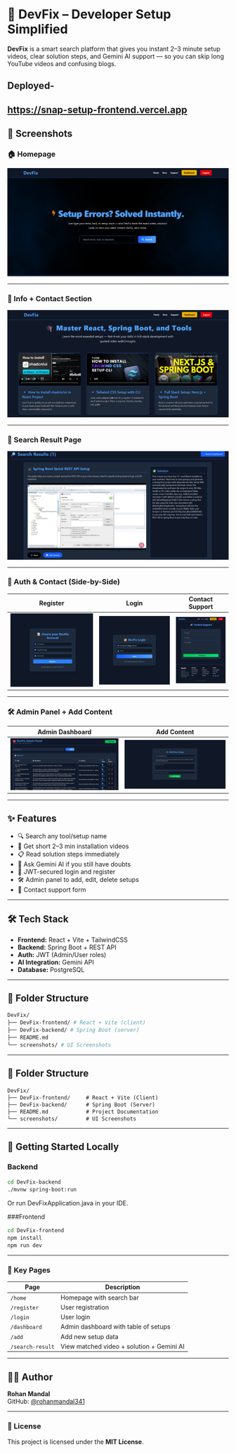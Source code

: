 # 🚀 DevFix – Developer Setup Simplified

**DevFix** is a smart search platform that gives you instant 2–3 minute setup videos, clear solution steps, and Gemini AI support — so you can skip long YouTube videos and confusing blogs.

## Deployed- 
https://snap-setup-frontend.vercel.app
---

## 📸 Screenshots

### 🏠 Homepage
![Homepage](./screenshots/homepage.png)

---

### 📘 Info + Contact Section
![Info & Contact](./screenshots/info-contact.png)

---

### 🔎 Search Result Page
![Search Result](./screenshots/search-result.png)

---

### 🔐 Auth & Contact (Side-by-Side)
| Register                             | Login                               | Contact Support                      |
|-------------------------------------|-------------------------------------|--------------------------------------|
| ![Register](./screenshots/auth-register.png) | ![Login](./screenshots/auth-login.png) | ![Contact](./screenshots/contact.png) |

---

### 🛠️ Admin Panel + Add Content
| Admin Dashboard                     | Add Content                         |
|------------------------------------|-------------------------------------|
| ![Admin](./screenshots/admin.png)  | ![Add Content](./screenshots/add-content.png) |

---

## ✨ Features

- 🔍 Search any tool/setup name
- 🎥 Get short 2–3 min installation videos
- 📋 Read solution steps immediately
- 🤖 Ask Gemini AI if you still have doubts
- 🔐 JWT-secured login and register
- 🛠️ Admin panel to add, edit, delete setups
- 📩 Contact support form

---

## 🛠️ Tech Stack

- **Frontend:** React + Vite + TailwindCSS
- **Backend:** Spring Boot + REST API
- **Auth:** JWT (Admin/User roles)
- **AI Integration:** Gemini API
- **Database:** PostgreSQL

---

## 📂 Folder Structure
```bash
DevFix/
├── DevFix-frontend/ # React + Vite (client)
├── DevFix-backend/ # Spring Boot (server)
├── README.md
└── screenshots/ # UI Screenshots
```

---
## 📂 Folder Structure

```text
DevFix/
├── DevFix-frontend/     # React + Vite (Client)
├── DevFix-backend/      # Spring Boot (Server)
├── README.md            # Project Documentation
└── screenshots/         # UI Screenshots
```

---

## 🚀 Getting Started Locally

### Backend

```bash
cd DevFix-backend
./mvnw spring-boot:run
```
Or run DevFixApplication.java in your IDE.

###Frontend
```bash
cd DevFix-frontend
npm install
npm run dev
```
---
### 🔗 Key Pages

| Page             | Description                                      |
|------------------|--------------------------------------------------|
| `/home`          | Homepage with search bar                         |
| `/register`      | User registration                                |
| `/login`         | User login                                       |
| `/dashboard`     | Admin dashboard with table of setups             |
| `/add`           | Add new setup data                               |
| `/search-result` | View matched video + solution + Gemini AI        |

---

## 🧑‍💻 Author

**Rohan Mandal**  
GitHub: [@rohanmandal341](https://github.com/rohanmandal341)

---

### 📝 License

This project is licensed under the **MIT License**.

